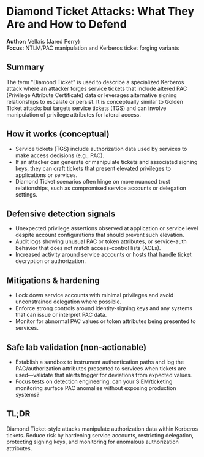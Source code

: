 # Diamond Ticket Attacks: What They Are and How to Defend

**Author:** Velkris (Jared Perry)  
**Focus:** NTLM/PAC manipulation and Kerberos ticket forging variants

## Summary
The term "Diamond Ticket" is used to describe a specialized Kerberos attack where an attacker forges service tickets that include altered PAC (Privilege Attribute Certificate) data or leverages alternative signing relationships to escalate or persist. It is conceptually similar to Golden Ticket attacks but targets service tickets (TGS) and can involve manipulation of privilege attributes for lateral access.

## How it works (conceptual)
- Service tickets (TGS) include authorization data used by services to make access decisions (e.g., PAC).
- If an attacker can generate or manipulate tickets and associated signing keys, they can craft tickets that present elevated privileges to applications or services.
- Diamond Ticket scenarios often hinge on more nuanced trust relationships, such as compromised service accounts or delegation settings.

## Defensive detection signals
- Unexpected privilege assertions observed at application or service level despite account configurations that should prevent such elevation.
- Audit logs showing unusual PAC or token attributes, or service-auth behavior that does not match access-control lists (ACLs).
- Increased activity around service accounts or hosts that handle ticket decryption or authorization.

## Mitigations & hardening
- Lock down service accounts with minimal privileges and avoid unconstrained delegation where possible.
- Enforce strong controls around identity-signing keys and any systems that can issue or interpret PAC data.
- Monitor for abnormal PAC values or token attributes being presented to services.

## Safe lab validation (non-actionable)
- Establish a sandbox to instrument authentication paths and log the PAC/authorization attributes presented to services when tickets are used—validate that alerts trigger for deviations from expected values.
- Focus tests on detection engineering: can your SIEM/ticketing monitoring surface PAC anomalies without exposing production systems?

## TL;DR
Diamond Ticket-style attacks manipulate authorization data within Kerberos tickets. Reduce risk by hardening service accounts, restricting delegation, protecting signing keys, and monitoring for anomalous authorization attributes.
